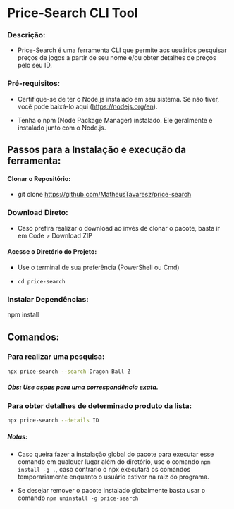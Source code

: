 # Price-Search CLI Tool

### Descrição:

- Price-Search é uma ferramenta CLI que permite aos usuários pesquisar preços de jogos a partir de seu nome e/ou obter detalhes de preços pelo seu ID.

### Pré-requisitos:

- Certifique-se de ter o Node.js instalado em seu sistema. Se não tiver, você pode baixá-lo aqui (https://nodejs.org/en). 

- Tenha o npm (Node Package Manager) instalado. Ele geralmente é instalado junto com o Node.js.

## Passos para a Instalação e execução da ferramenta:

#### Clonar o Repositório:

- git clone https://github.com/MatheusTavaresz/price-search

### Download Direto:

- Caso prefira realizar o download ao invés de clonar o pacote, basta ir em Code > Download ZIP

#### Acesse o Diretório do Projeto:

* Use o terminal de sua preferência (PowerShell ou Cmd)

- `cd price-search`

### Instalar Dependências:

npm install

## Comandos:

### Para realizar uma pesquisa:

```sh
npx price-search --search Dragon Ball Z 
```

##### Obs: Use aspas para uma correspondência exata. 

### Para obter detalhes de determinado produto da lista:

```sh
npx price-search --details ID
```

##### Notas:

- Caso queira fazer a instalação global do pacote para executar esse comando em qualquer lugar além do diretório, use o comando `npm install -g .`, caso contrário o npx executará os comandos temporariamente enquanto o usuário estiver na raiz do programa.

- Se desejar remover o pacote instalado globalmente basta usar o comando `npm uninstall -g price-search`



